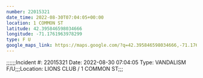 ```yaml
---
number: 22015321
date_time: 2022-08-30T07:04:05+00:00
location: 1 COMMON ST
latitude: 42.395846598034666
longitude: -71.1761963978299
type: F U
google_maps_link: https://maps.google.com/?q=42.395846598034666,-71.1761963978299
---
```


;;;;;;Incident #: 22015321  Date: 2022-08-30 07:04:05   Type: VANDALISM F/U;;;Location: LIONS CLUB / 1 COMMON ST;;;
